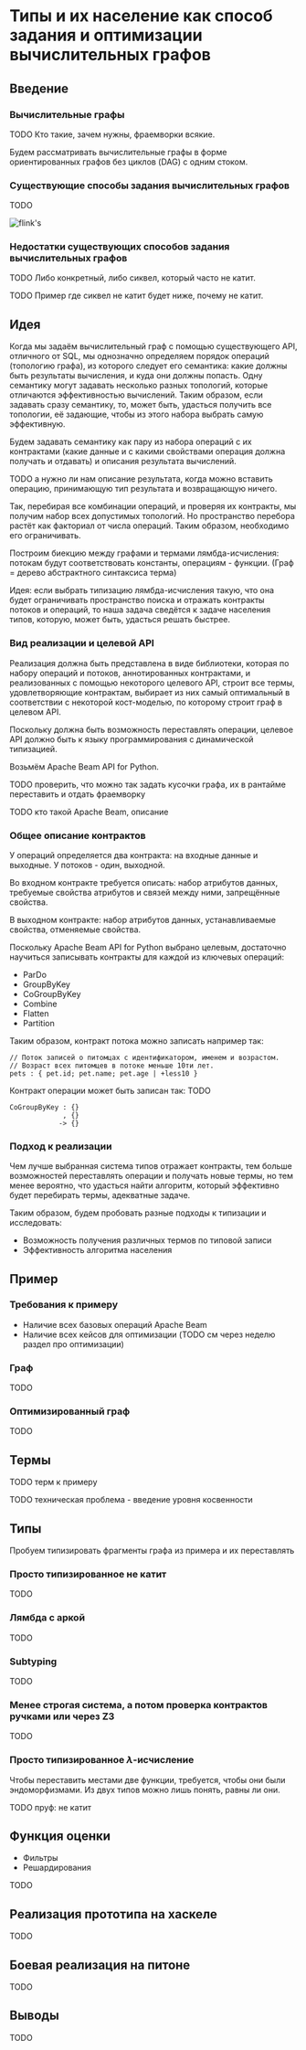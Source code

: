 # Типы и их население как способ задания и оптимизации вычислительных графов

## Введение

### Вычислительные графы

TODO Кто такие, зачем нужны, фраемворки всякие.

Будем рассматривать вычислительные графы в форме ориентированных графов без циклов (DAG) с одним стоком.

### Существующие способы задания вычислительных графов

TODO

![flink's](https://flink.apache.org/img/api-stack.png)

### Недостатки существующих способов задания вычислительных графов

TODO Либо конкретный, либо сиквел, который часто не катит.

TODO Пример где сиквел не катит будет ниже, почему не катит.


## Идея

Когда мы задаём вычислительный граф с помощью существующего API, отличного от SQL, мы однозначно определяем порядок операций (топологию графа), из которого следует его семантика: какие должны быть результаты вычисления, и куда они должны попасть.
Одну семантику могут задавать несколько разных топологий, которые отличаются эффективностью вычислений.
Таким образом, если задавать сразу семантику, то, может быть, удасться получить все топологии, её задающие, чтобы из этого набора выбрать самую эффективную.

Будем задавать семантику как пару из набора операций с их контрактами (какие данные и с какими свойствами операция должна получать и отдавать) и описания результата вычислений.

TODO а нужно ли нам описание результата, когда можно вставить операцию, принимающую тип результата и возвращающую ничего.

Так, перебирая все комбинации операций, и проверяя их контракты, мы получим набор всех допустимых топологий.
Но пространство перебора растёт как факториал от числа операций.
Таким образом, необходимо его ограничивать.

Построим биекцию между графами и термами лямбда-исчисления: потокам будут соответствовать константы, операциям - функции. (Граф = дерево абстрактного синтаксиса терма)

Идея: если выбрать типизацию лямбда-исчисления такую, что она будет ограничивать пространство поиска и отражать контракты потоков и операций, то наша задача сведётся к задаче населения типов, которую, может быть, удасться решать быстрее.

### Вид реализации и целевой API

Реализация должна быть представлена в виде библиотеки, которая по набору операций и потоков, аннотированных контрактами, и реализованных с помощью некоторого целевого API, строит все термы, удовлетворяющие контрактам, выбирает из них самый оптимальный в соответствии с некоторой кост-моделью, по которому строит граф в целевом API.

Поскольку должна быть возможность переставлять операции, целевое API должно быть к языку программирования с динамической типизацией.

Возьмём Apache Beam API for Python.

TODO проверить, что можно так задать кусочки графа, их в рантайме переставить и отдать фраемворку

TODO кто такой Apache Beam, описание

### Общее описание контрактов

У операций определяется два контракта: на входные данные и выходные. У потоков - один, выходной.

Во входном контракте требуется описать: набор атрибутов данных, требуемые свойства атрибутов и связей между ними, запрещённые свойства.

В выходном контракте: набор атрибутов данных, устанавливаемые свойства, отменяемые свойства.

Поскольку Apache Beam API for Python выбрано целевым, достаточно научиться записывать контракты для каждой из ключевых операций:
- ParDo
- GroupByKey
- CoGroupByKey
- Combine
- Flatten
- Partition

Таким образом, контракт потока можно записать например так:
```
// Поток записей о питомцах с идентификатором, именем и возрастом.
// Возраст всех питомцев в потоке меньше 10ти лет.
pets : { pet.id; pet.name; pet.age | +less10 }
```

Контракт операции может быть записан так:
TODO
```
CoGroupByKey : {}
             , {}
            -> {}
```

### Подход к реализации

Чем лучше выбранная система типов отражает контракты, тем больше возможностей переставлять операции и получать новые термы, но тем менее вероятно, что удасться найти алгоритм, который эффективно будет перебирать термы, адекватные задаче.

Таким образом, будем пробовать разные подходы к типизации и исследовать:
- Возможность получения различных термов по типовой записи
- Эффективность алгоритма населения


## Пример

### Требования к примеру

- Наличие всех базовых операций Apache Beam
- Наличие всех кейсов для оптимизации (TODO см через неделю раздел про оптимизации)

### Граф

TODO

### Оптимизированный граф

TODO


## Термы

TODO терм к примеру

TODO техническая проблема - введение уровня косвенности


## Типы

Пробуем типизировать фрагменты графа из примера и их переставлять

### Просто типизированное не катит

TODO

### Лямбда с аркой

TODO

### Subtyping

TODO

### Менее строгая система, а потом проверка контрактов ручками или через Z3

TODO

### Просто типизированное $\lambda$-исчисление

Чтобы переставить местами две функции, требуется, чтобы они были эндоморфизмами.
Из двух типов можно лишь понять, равны ли они.

TODO пруф: не катит


## Функция оценки

- Фильтры
- Решардирования

TODO


## Реализация прототипа на хаскеле

TODO


## Боевая реализация на питоне

TODO


## Выводы

TODO

